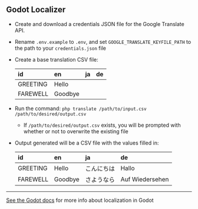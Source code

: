 ## Godot Localizer

- Create and download a credentials JSON file for the Google Translate API.
- Rename `.env.example` to `.env`, and set `GOOGLE_TRANSLATE_KEYFILE_PATH` to the path to your `credentials.json` file
- Create a base translation CSV file:

  | id  | en  | ja  | de  |
  |:---|:---|:---|:---|
  | GREETING | Hello  |   |   |
  | FAREWELL | Goodbye  |   |   |
  
- Run the command: `php translate /path/to/input.csv /path/to/desired/output.csv`
  - If `/path/to/desired/output.csv` exists, you will be prompted with whether or not to overwrite the existing file

- Output generated will be a CSV file with the values filled in:

  | id  | en  | ja  | de  |
  |:---|:---|:---|:---|
  | GREETING | Hello  | こんにちは  | Hallo  |
  | FAREWELL | Goodbye  | さようなら  | Auf Wiedersehen  |

---

[See the Godot docs](https://docs.godotengine.org/en/latest/getting_started/workflow/assets/importing_translations.html#doc-importing-translations) for more info about localization in Godot

